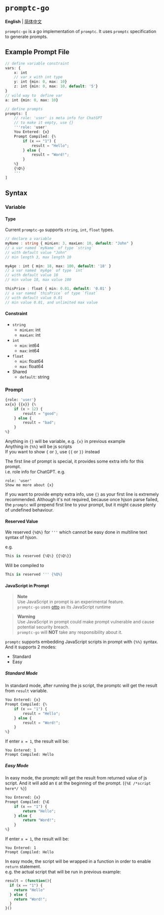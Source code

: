 # `promptc-go`

**English** | [简体中文](README-zh.md)

`promptc-go` is a go implementation of `promptc`. It uses
`promptc` specification to generate prompts.

## Example Prompt File

```ts
// define variable constraint
vars: {
    x: int
    // var x with int type
    y: int {min: 0, max: 10}
    z: int {min: 0, max: 10, default: '5'}
}
// wild way to  define var
a: int {min: 0, max: 10}

// define prompts
prompts: [
    // role: 'user' is meta info for ChatGPT
    // to make it empty, use {}
    '''role: 'user'
    You Entered: {x}
    Prompt Compiled: {%
        if (x == "1") {
            result = "Hello";
        } else {
            result = "Word!";
        }
    %}
    {%Q%}
    '''
]
```

## Syntax

### Variable

#### Type

Current `promptc-go` supports `string`, `int`, `float` types.

```ts
// declare a variable
myName : string { minLen: 3, maxLen: 10, default: "John" }
// a var named `myName` of type `string`
// with default value "John"
// min length 3, max length 10

myAge : int { min: 18, max: 100, default: '18' }
// a var named `myAge` of type `int`
// with default value 18
// min value 18, max value 100

thisPrice : float { min: 0.01, default: '0.01' }
// a var named `thisPrice` of type `float`
// with default value 0.01
// min value 0.01, and unlimited max value
```

#### Constraint

- `string`
  - `minLen`: int
  - `maxLen`: int
- `int`
  - `min`: int64
  - `max`: int64
- `float`
  - `min`: float64
  - `max`: float64
- Shared
  - `default`: string

### Prompt

```py
{role: 'user'}
xx{x} {{x}} {%
    if (x > 12) {
        result = "good";
    } else {
        result = "bad";
    }
%}
```

Anything in `{}` will be variable, e.g. `{x}` in previous example  
Anything in `{%%}` will be js scripts  
If you want to show `{` or `}`, use `{{` or `}}` instead

The first line of prompt is special, it provides some extra info for this prompt.  
i.e. role info for ChatGPT. e.g.

```
role: 'user'
Show me more about {x}
```

If you want to provide empty extra info, use `{}` as your first line is extremely recommended.
Although it's not required, because once hjson parse failed, the `promptc` will prepend first
line to your prompt, but it might cause plenty of undefined behaviour.

#### Reserved Value

We reserved `{%Q%}` for `'''` which cannot be easy done in multiline text syntax of hjson.

e.g.

```py
This is reserved {%Q%} {{%Q%}}
```

Will be compiled to

```py
This is reserved ''' {%Q%}
```

#### JavaScript in Prompt

> **Note**  
> Use JavaScript in prompt is an experimental feature.  
> `promptc-go` uses [otto](https://github.com/robertkrimen/otto) as its JavaScript runtime

> **Warning**  
> Use JavaScript in prompt could make prompt vulnerable and cause potential security breach.  
> `promptc-go` will **NOT** take any responsibility about it.

`promptc` supports embedding JavaScript scripts in prompt with `{%%}` syntax. And it supports 2 modes:

- Standard
- Easy

##### Standard Mode

In standard mode, after running the js script, the promptc will get the result from `result` variable.
    
```py
You Entered: {x}
Prompt Compiled: {%
    if (x == "1") {
        result = "Hello";
    } else {
        result = "Word!";
    }
%}
```

If enter `x = 1`, the result will be:

```
You Entered: 1
Prompt Compiled: Hello
```

##### Easy Mode

In easy mode, the promptc will get the result from returned value of js script. And it will
add an `E` at the beginning of the prompt. (`{%E /*script here*/ %}`)

```py
You Entered: {x}
Prompt Compiled: {%E
    if (x == "1") {
        return "Hello";
    } else {
        return "Word!";
    }
%}
```

If enter `x = 1`, the result will be:

```
You Entered: 1
Prompt Compiled: Hello
```

In easy mode, the script will be wrapped in a function in order to enable `return` statement.  
e.g. the actual script that will be run in previous example:

```js
result = (function(){
  if (x == "1") {
    return "Hello"
  } else {
    return "Word!";
  }  
}()
```
